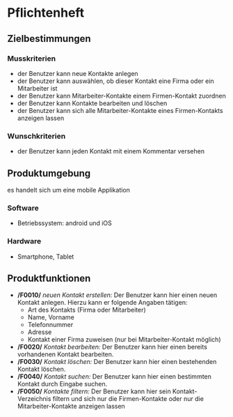 # Pflichtenheft

## Zielbestimmungen

### Musskriterien
- der Benutzer kann neue Kontakte anlegen
- der Benutzer kann auswählen, ob dieser Kontakt eine Firma oder ein Mitarbeiter ist
- der Benutzer kann Mitarbeiter-Kontakte einem Firmen-Kontakt zuordnen
- der Benutzer kann Kontakte bearbeiten und löschen
- der Benutzer kann sich alle Mitarbeiter-Kontakte eines Firmen-Kontakts anzeigen lassen 

### Wunschkriterien
- der Benutzer kann jeden Kontakt mit einem Kommentar versehen

## Produktumgebung
es handelt sich um eine mobile Applikation

### Software
- Betriebssystem: android und iOS

### Hardware
- Smartphone, Tablet

## Produktfunktionen
- **/F0010/** *neuen Kontakt erstellen:* Der Benutzer kann hier einen neuen Kontakt anlegen. Hierzu kann er folgende Angaben tätigen:
  - Art des Kontakts (Firma oder Mitarbeiter)
  - Name, Vorname
  - Telefonnummer
  - Adresse
  - Kontakt einer Firma zuweisen (nur bei Mitarbeiter-Kontakt möglich)
- **/F0020/** *Kontakt bearbeiten:* Der Benutzer kann hier einen bereits vorhandenen Kontakt bearbeiten.
- **/F0030/** *Kontakt löschen:* Der Benutzer kann hier einen bestehenden Kontakt löschen.
- **/F0040/** *Kontakt suchen:* Der Benutzer kann hier einen bestimmten Kontakt durch Eingabe suchen.
- **/F0050/** *Kontakte filtern:* Der Benutzer kann hier sein Kontakt-Verzeichnis filtern und sich nur die Firmen-Kontakte oder nur die Mitarbeiter-Kontakte anzeigen lassen
